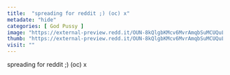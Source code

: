 ```yaml
---
title:  "spreading for reddit ;) (oc) x"
metadate: "hide"
categories: [ God Pussy ]
image: "https://external-preview.redd.it/OUN-8kQlgbKMcv6MvrAmqbSuMCUQuLbrOA9vB0OmIIg.jpg?auto=webp&s=678cf2fac5afed9db915d1895ab8a117a15df5e6"
thumb: "https://external-preview.redd.it/OUN-8kQlgbKMcv6MvrAmqbSuMCUQuLbrOA9vB0OmIIg.jpg?width=1080&crop=smart&auto=webp&s=a3eab01a22f9c56cfb553893406b2c7f0b25da4c"
visit: ""
---
```

spreading for reddit ;) (oc) x
